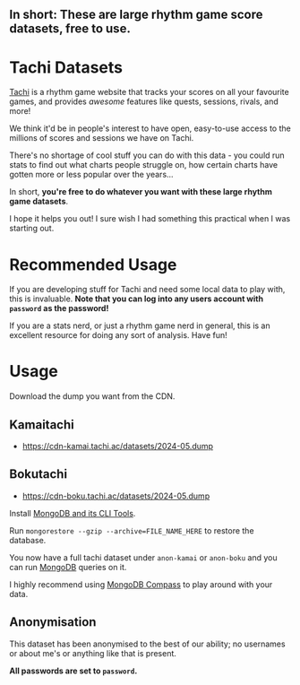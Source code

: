 ## In short: These are large rhythm game score datasets, free to use.

# Tachi Datasets

[Tachi](https://github.com/zkldi/Tachi) is a rhythm game website that tracks your scores on all your favourite games, and provides *awesome* features like quests, sessions, rivals, and more!

We think it'd be in people's interest to have open, easy-to-use access to the millions of scores and sessions we have on Tachi.

There's no shortage of cool stuff you can do with this data - you could run stats to find out what charts people struggle on, how certain charts have gotten more or less popular over the years...

In short, **you're free to do whatever you want with these large rhythm game datasets**.

I hope it helps you out! I sure wish I had something this practical when I was starting out.

# Recommended Usage

If you are developing stuff for Tachi and need some local data to play with, this is invaluable. **Note that you can log into any users account with `password` as the password!**

If you are a stats nerd, or just a rhythm game nerd in general, this is an excellent resource for doing any sort of analysis. Have fun!

# Usage

Download the dump you want from the CDN.

## Kamaitachi

- https://cdn-kamai.tachi.ac/datasets/2024-05.dump

## Bokutachi

- https://cdn-boku.tachi.ac/datasets/2024-05.dump

Install [MongoDB and its CLI Tools](https://www.mongodb.com/try/download/database-tools).

Run `mongorestore --gzip --archive=FILE_NAME_HERE` to restore the database.

You now have a full tachi dataset under `anon-kamai` or `anon-boku` and you can run [MongoDB](https://www.mongodb.com) queries on it.

I highly recommend using [MongoDB Compass](https://www.mongodb.com/products/tools/compass) to play around with your data.

## Anonymisation

This dataset has been anonymised to the best of our ability; no usernames or about me's or anything like that is present.

**All passwords are set to `password`.**

